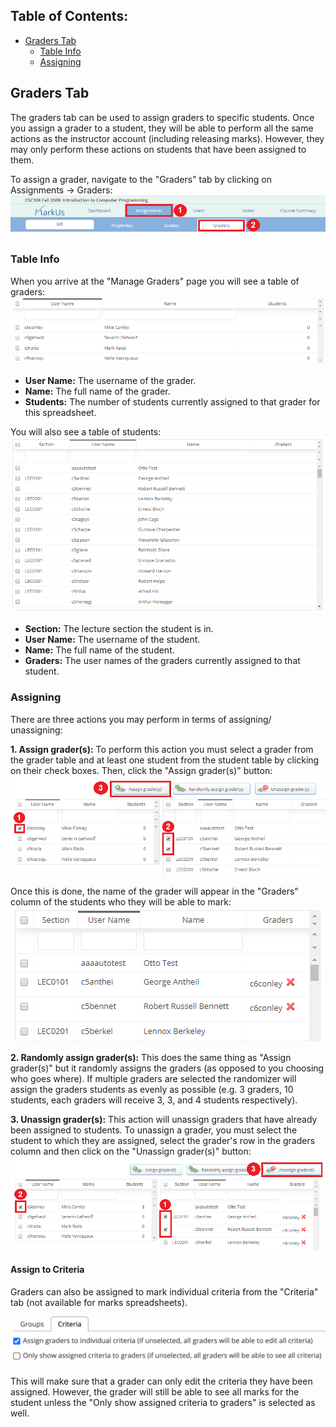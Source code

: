 ## Table of Contents:
 - [Graders Tab](#graders-tab)
     - [Table Info](#table-info)
     - [Assigning](#assigning)

## Graders Tab
The graders tab can be used to assign graders to specific students. Once you assign a grader to a student, they will be able to perform all the same actions as the instructor account (including releasing marks). However, they may only perform these actions on students that have been assigned to them.

To assign a grader, navigate to the "Graders" tab by clicking on Assignments -> Graders:
![Graders Marks Spreadsheets](./images/graders-tab.png)

### Table Info
When you arrive at the "Manage Graders" page you will see a table of graders:
![Graders Table](./images/graders-graders-table.png)

* **User Name:** The username of the grader.
* **Name:** The full name of the grader.
* **Students:** The number of students currently assigned to that grader for this spreadsheet.

You will also see a table of students:
![Students Table](./images/graders-student-table.png)

* **Section:** The lecture section the student is in.
* **User Name:** The username of the student.
* **Name:** The full name of the student.
* **Graders:** The user names of the graders currently assigned to that student.

### Assigning
There are three actions you may perform in terms of assigning/ unassigning:

**1.  Assign grader(s):** To perform this action you must select a grader from the grader table and at least one student from the student table by clicking on their check boxes. Then, click the "Assign grader(s)" button:
![Assign Graders](./images/graders-assign.png)

Once this is done, the name of the grader will appear in the "Graders" column of the students who they will be able to mark:
![Assigned Grader](./images/graders-assigned.png)

**2. Randomly assign grader(s):** This does the same thing as "Assign grader(s)" but it randomly assigns the graders (as opposed to you choosing who goes where). If multiple graders are selected the randomizer will assign the graders students as evenly as possible (e.g. 3 graders, 10 students, each graders will receive 3, 3, and 4 students respectively).

**3. Unassign grader(s):**  This action will unassign graders that have already been assigned to students. To unassign a grader, you must select the student to which they are assigned, select the grader's row in the graders column and then click on the "Unassign grader(s)" button:
![Unassign Graders](./images/graders-unassign.png)

#### Assign to Criteria

Graders can also be assigned to mark individual criteria from the "Criteria" tab (not available for marks spreadsheets).

![Criteria](./images/graders-criteria.png)

This will make sure that a grader can only edit the criteria they have been assigned. However, the grader will still be able to see all marks for the student unless the "Only show assigned criteria to graders" is selected as well.
